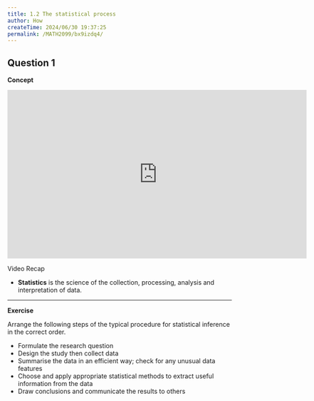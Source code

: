 ```yaml
---
title: 1.2 The statistical process
author: How
createTime: 2024/06/30 19:37:25
permalink: /MATH2099/bx9izdq4/
---
```


## Question 1

<div class="how_qb">

**Concept**

<iframe width="672" height="378" src="https://www.youtube.com/embed/f7QBv86CkNY" title="L1 3 The Statistical Process" frameborder="0" allow="accelerometer; autoplay; clipboard-write; encrypted-media; gyroscope; picture-in-picture; web-share" referrerpolicy="strict-origin-when-cross-origin" allowfullscreen></iframe>

Video Recap
- **Statistics** is the science of the collection, processing, analysis and interpretation of data.

---

**Exercise**

Arrange the following steps of the typical procedure for statistical inference in the correct order.

- Formulate the research question
- Design the study then collect data
- Summarise the data in an efficient way; check for any unusual data features
- Choose and apply appropriate statistical methods to extract useful information from the data
- Draw conclusions and communicate the results to others

</div>